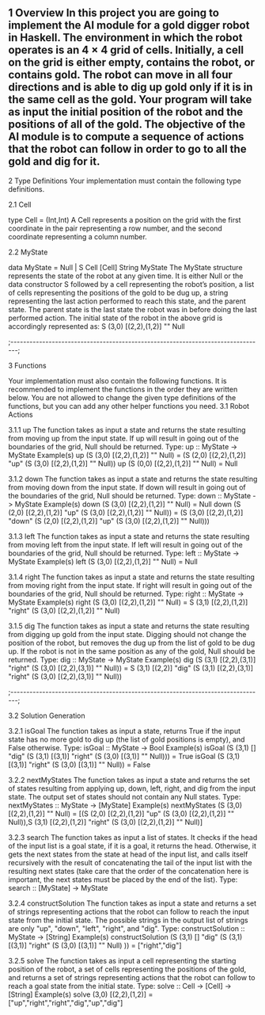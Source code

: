 1 Overview
In this project you are going to implement the AI module for a gold digger robot in Haskell. The
environment in which the robot operates is an 4 × 4 grid of cells. Initially, a cell on the grid is either
empty, contains the robot, or contains gold. The robot can move in all four directions and is able to dig
up gold only if it is in the same cell as the gold. Your program will take as input the initial position of
the robot and the positions of all of the gold. The objective of the AI module is to compute a sequence
of actions that the robot can follow in order to go to all the gold and dig for it. 
------------------------------------------------------------------------------------

2 Type Definitions
Your implementation must contain the following type definitions.

2.1 Cell

type Cell = (Int,Int)
A Cell represents a position on the grid with the first coordinate in the pair representing a row number,
and the second coordinate representing a column number.

2.2 MyState

data MyState = Null | S Cell [Cell] String MyState
The MyState structure represents the state of the robot at any given time. It is either Null or the data
constructor S followed by a cell representing the robot’s position, a list of cells representing the positions
of the gold to be dug up, a string representing the last action performed to reach this state, and the parent
state. The parent state is the last state the robot was in before doing the last performed action. The initial
state of the robot in the above grid is accordingly represented as: S (3,0) [(2,2),(1,2)] "" Null

;--------------------------------------------------------------------------------;


3 Functions

Your implementation must also contain the following functions. It is recommended to implement the
functions in the order they are written below. You are not allowed to change the given type definitions
of the functions, but you can add any other helper functions you need.
3.1 Robot Actions

3.1.1 up
The function takes as input a state and returns the state resulting from moving up from the input state.
If up will result in going out of the boundaries of the grid, Null should be returned.
Type: up :: MyState -> MyState
Example(s)
up (S (3,0) [(2,2),(1,2)] "" Null)
= (S (2,0) [(2,2),(1,2)] "up" (S (3,0) [(2,2),(1,2)] "" Null))
up (S (0,0) [(2,2),(1,2)] "" Null)
= Null

3.1.2 down
The function takes as input a state and returns the state resulting from moving down from the input
state. If down will result in going out of the boundaries of the grid, Null should be returned.
Type: down :: MyState -> MyState
Example(s)
down (S (3,0) [(2,2),(1,2)] "" Null)
= Null
down (S (2,0) [(2,2),(1,2)] "up" (S (3,0) [(2,2),(1,2)] "" Null))
= (S (3,0) [(2,2),(1,2)] "down" (S (2,0) [(2,2),(1,2)] "up" (S (3,0) [(2,2),(1,2)] ""
Null)))

3.1.3 left
The function takes as input a state and returns the state resulting from moving left from the input state.
If left will result in going out of the boundaries of the grid, Null should be returned.
Type: left :: MyState -> MyState
Example(s)
left (S (3,0) [(2,2),(1,2)] "" Null)
= Null

3.1.4 right
The function takes as input a state and returns the state resulting from moving right from the input
state. If right will result in going out of the boundaries of the grid, Null should be returned.
Type: right :: MyState -> MyState
Example(s)
right (S (3,0) [(2,2),(1,2)] "" Null)
= S (3,1) [(2,2),(1,2)] "right" (S (3,0) [(2,2),(1,2)] "" Null)


3.1.5 dig
The function takes as input a state and returns the state resulting from digging up gold from the input
state. Digging should not change the position of the robot, but removes the dug up from the list of gold
to be dug up. If the robot is not in the same position as any of the gold, Null should be returned.
Type: dig :: MyState -> MyState
Example(s)
dig (S (3,1) [(2,2),(3,1)] "right" (S (3,0) [(2,2),(3,1)] "" Null))
= S (3,1) [(2,2)] "dig" (S (3,1) [(2,2),(3,1)] "right" (S (3,0) [(2,2),(3,1)] "" Null))

;--------------------------------------------------------------------------------;

3.2 Solution Generation

3.2.1 isGoal
The function takes as input a state, returns True if the input state has no more gold to dig up (the list
of gold positions is empty), and False otherwise.
Type: isGoal :: MyState -> Bool
Example(s)
isGoal (S (3,1) [] "dig" (S (3,1) [(3,1)] "right" (S (3,0) [(3,1)] "" Null)))
= True
isGoal (S (3,1) [(3,1)] "right" (S (3,0) [(3,1)] "" Null))
= False

3.2.2 nextMyStates
The function takes as input a state and returns the set of states resulting from applying up, down, left,
right, and dig from the input state. The output set of states should not contain any Null states.
Type: nextMyStates :: MyState -> [MyState]
Example(s)
nextMyStates (S (3,0) [(2,2),(1,2)] "" Null)
= [(S (2,0) [(2,2),(1,2)] "up" (S (3,0) [(2,2),(1,2)] "" Null)),S (3,1) [(2,2),(1,2)]
"right" (S (3,0) [(2,2),(1,2)] "" Null)]

3.2.3 search
The function takes as input a list of states. It checks if the head of the input list is a goal state, if it is a
goal, it returns the head. Otherwise, it gets the next states from the state at head of the input list, and
calls itself recursively with the result of concatenating the tail of the input list with the resulting next
states (take care that the order of the concatenation here is important, the next states must be placed
by the end of the list).
Type: search :: [MyState] -> MyState


3.2.4 constructSolution
The function takes as input a state and returns a set of strings representing actions that the robot can
follow to reach the input state from the initial state. The possible strings in the output list of strings are
only "up", "down", "left", "right", and "dig".
Type: constructSolution :: MyState -> [String]
Example(s)
constructSolution (S (3,1) [] "dig" (S (3,1) [(3,1)] "right" (S (3,0) [(3,1)] "" Null)
))
= ["right","dig"]

3.2.5 solve
The function takes as input a cell representing the starting position of the robot, a set of cells representing
the positions of the gold, and returns a set of strings representing actions that the robot can follow to
reach a goal state from the initial state.
Type: solve :: Cell -> [Cell] -> [String]
Example(s)
solve (3,0) [(2,2),(1,2)]
= ["up","right","right","dig","up","dig"]



